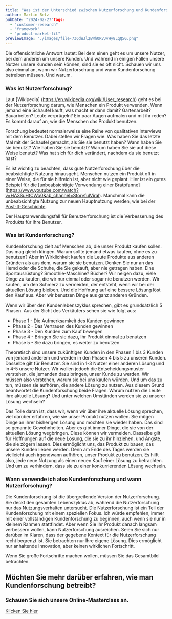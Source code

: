 ```yaml
---
title: "Was ist der Unterschied zwischen Nutzerforschung und Kundenforschung?"
author: Martin Betz
pubDate: "2024-02-27"tags:
  - "customer-research"
  - "framework"
  - "product-market-fit"
previewImage: "./images/file-736dWJl2BWhORVJvHy8LqQ5G.png"
---
```


Die offensichtliche Antwort lautet: Bei dem einen geht es um unsere Nutzer, bei dem anderen um unsere Kunden. Und während in einigen Fällen unsere Nutzer unsere Kunden sein können, sind sie es oft nicht. Schauen wir uns also einmal an, wann wir Nutzerforschung und wann Kundenforschung betreiben müssen. Und warum.

### Was ist Nutzerforschung?

Laut [Wikipedia] (https://en.wikipedia.org/wiki/User_research) geht es bei der Nutzerforschung darum, wie Menschen ein Produkt verwenden. Wenn jemand eine Schaufel kauft, was macht er dann damit? Gartenarbeit? Bauarbeiten? Leute verprügeln? Ein paar Augen aufmalen und mit ihr reden? Es kommt darauf an, wie die Menschen das Produkt benutzen.

Forschung bedeutet normalerweise eine Reihe von qualitativen Interviews mit dem Benutzer. Dabei stellen wir Fragen wie: Was haben Sie das letzte Mal mit der Schaufel gemacht, als Sie sie benutzt haben? Wann haben Sie sie benutzt? Wie haben Sie sie benutzt? Warum haben Sie sie auf diese Weise benutzt? Was hat sich für dich verändert, nachdem du sie benutzt hast?

Es ist wichtig zu beachten, dass gute Nutzerforschung über die beabsichtigte Nutzung hinausgeht. Menschen nutzen ein Produkt oft in einer Weise, die für sie hilfreich ist, aber nicht wie geplant. Hier ist ein gutes Beispiel für die [unbeabsichtigte Verwendung einer Bratpfanne] (https://www.youtube.com/watch?v=HA3SuHtCWo0&ab_channel=StoryfulViral). Manchmal kann die unbeabsichtigte Nutzung zur neuen Hauptnutzung werden, wie bei der [Post-It-Geschichte](https://www.post-it.com/3M/en_US/post-it/contact-us/about-us/).

Der Hauptanwendungsfall für Benutzerforschung ist die Verbesserung des Produkts für Ihre Benutzer.

### Was ist Kundenforschung?

Kundenforschung zielt auf Menschen ab, die unser Produkt kaufen sollen. Das mag gleich klingen. Warum sollte jemand etwas kaufen, ohne es zu benutzen? Aber in Wirklichkeit kaufen die Leute Produkte aus anderen Gründen als aus dem, warum sie sie benutzen. Denken Sie nur an das Hemd oder die Schuhe, die Sie gekauft, aber nie getragen haben. Eine Sportausrüstung? Smoothie-Maschine? Bücher? Wir neigen dazu, viele Dinge zu kaufen, die wir nur einmal oder sogar nie benutzen werden. Wir kaufen, um den Schmerz zu vermeiden, der entsteht, wenn wir bei der aktuellen Lösung bleiben. Und die Hoffnung auf eine bessere Lösung löst den Kauf aus. Aber wir benutzen Dinge aus ganz anderen Gründen.

Wenn wir über den Kundenlebenszyklus sprechen, gibt es grundsätzlich 5 Phasen. Aus der Sicht des Verkäufers sehen sie wie folgt aus:

- Phase 1 - Die Aufmerksamkeit des Kunden gewinnen
- Phase 2 - Das Vertrauen des Kunden gewinnen
- Phase 3 - Den Kunden zum Kauf bewegen
- Phase 4 - Bringen Sie sie dazu, Ihr Produkt einmal zu benutzen
- Phase 5 - Sie dazu bringen, es weiter zu benutzen

Theoretisch sind unsere zukünftigen Kunden in den Phasen 1 bis 3 Kunden von jemand anderem und werden in den Phasen 4 bis 5 zu unseren Kunden. Dasselbe gilt für Benutzer. Sie sind in 1-3 Nutzer einer anderen Lösung und in 4-5 unsere Nutzer. Wir wollen jedoch die Entscheidungsmuster verstehen, die jemanden dazu bringen, unser Kunde zu werden. Wir müssen also verstehen, warum sie bei uns kaufen würden. Und um das zu tun, müssen sie aufhören, die andere Lösung zu nutzen. Aus diesem Grund beantwortet die Kundenforschung beide Fragen. Warum nutzen die Leute ihre aktuelle Lösung? Und unter welchen Umständen werden sie zu unserer Lösung wechseln?

Das Tolle daran ist, dass wir, wenn wir über ihre aktuelle Lösung sprechen, viel darüber erfahren, wie sie unser Produkt nutzen wollen. Sie mögen Dinge an ihrer bisherigen Lösung und möchten sie wieder haben. Das sind so genannte Gewohnheiten. Aber es gibt immer Dinge, die sie von der aktuellen Lösung wegbringen. Diese können wir vermeiden. Dasselbe gilt für Hoffnungen auf die neue Lösung, die sie zu ihr hinziehen, und Ängste, die sie zögern lassen. Dies ermöglicht uns, das Produkt zu bauen, das unsere Kunden lieben werden. Denn am Ende des Tages werden sie vielleicht auch irgendwann aufhören, unser Produkt zu benutzen. Es hilft also, jede neue Nutzung als einen neuen Kauf einer Lösung zu betrachten. Und um zu verhindern, dass sie zu einer konkurrierenden Lösung wechseln.

### Wann verwende ich also Kundenforschung und wann Nutzerforschung?

Die Kundenforschung ist die übergreifende Version der Nutzerforschung. Sie deckt den gesamten Lebenszyklus ab, während die Nutzerforschung nur das Nutzungsverhalten untersucht. Die Nutzerforschung ist ein Teil der Kundenforschung mit einem speziellen Fokus. Ich würde empfehlen, immer mit einer vollständigen Kundenforschung zu beginnen, auch wenn sie nur in kleinem Rahmen stattfindet. Aber wenn Sie Ihr Produkt danach langsam verbessern wollen, kann Nutzerforschung ausreichen. Seien Sie sich nur darüber im Klaren, dass der gegebene Kontext für die Nutzerforschung recht begrenzt ist. Sie betrachten nur Ihre eigene Lösung. Dies ermöglicht nur anhaltende Innovation, aber keinen wirklichen Fortschritt.

Wenn Sie große Fortschritte machen wollen, müssen Sie das Gesamtbild betrachten.



## Möchten Sie mehr darüber erfahren, wie man Kundenforschung betreibt?

### Schauen Sie sich unsere Online-Masterclass an.

[Klicken Sie hier](/services/mastering-jobs-to-be-done-online-workshop/)
